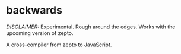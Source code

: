 # backwards

*DISCLAIMER:* Experimental. Rough around the edges. Works with the upcoming version of zepto.

A cross-compiler from zepto to JavaScript.
